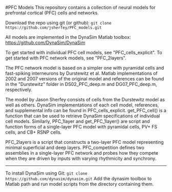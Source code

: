 #PFC Models
This repository contains a collection of neural models for prefrontal cortical (PFC) cells and networks.

Download the repo using git (or github): `git clone https://github.com/jsherfey/PFC_models.git`

All models are implemented in the DynaSim Matlab toolbox: https://github.com/DynaSim/DynaSim

To get started with individual PFC cell models, see "PFC_cells_explicit".
To get started with PFC network models, see "PFC_2layers".

The PFC network model is based on a simpler one with pyramidal cells and fast-spiking interneurons by Durstewitz et al. Matlab implementations of 2002 and 2007 versions of the original model and references can be found in the "Durstewitz" folder in DS02_PFC_deep.m and DG07_PFC_deep.m, respectively.

The model by Jason Sherfey consists of cells from the Durstewitz model as well as others. DynaSim implementations of each cell model, references, and supplemental info can be found in PFC_cells_explicit. get_PFC_cell() is a function that can be used to retrieve DynaSim specifications of individual cell models. Similarly, PFC_1layer and get_PFC_1layer() are script and function forms of a single-layer PFC model with pyramidal cells, PV+ FS cells, and CB+ RSNP cells. 

PFC_2layers is a script that constructs a two-layer PFC model representing minimal superficial and deep layers.
PFC_competition defines two assemblies in a single-layer PFC network and probes how they compete when they are driven by inputs with varying rhythmicity and synchrony.

------------------------------------------------------------

To install DynaSim using Git: `git clone https://github.com/dynasim/dynasim.git`
Add the dynasim toolbox to Matlab path and run model scripts from the directory containing them.

